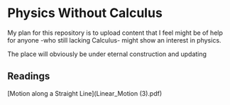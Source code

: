 # Physics Without Calculus

My plan for this repository is to upload content that I feel might be of
help for anyone -who still lacking Calculus- might show an interest in physics.

The place will obviously be under eternal construction and updating


## Readings

[Motion along a Straight Line](Linear_Motion (3).pdf)
